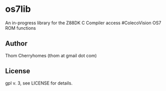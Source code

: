# os7lib

An in-progress library for the Z88DK C Compiler access #ColecoVision OS7 ROM functions

## Author

Thom Cherryhomes (thom at gmail dot com)

## License 

gpl v. 3, see LICENSE for details.
